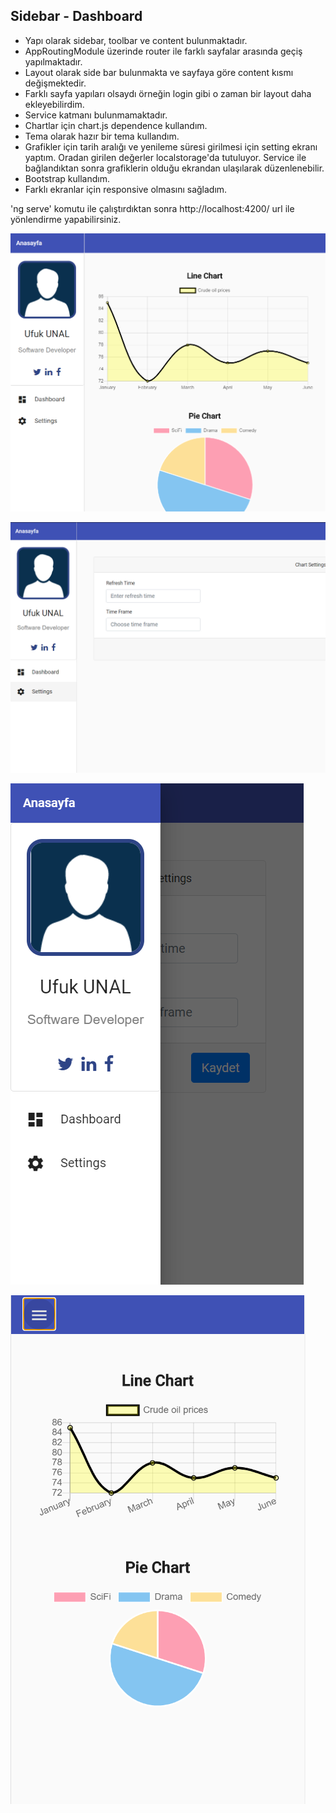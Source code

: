## Sidebar - Dashboard

- Yapı olarak sidebar, toolbar ve content bulunmaktadır.
- AppRoutingModule üzerinde router ile farklı sayfalar arasında geçiş yapılmaktadır.
- Layout olarak side bar bulunmakta ve sayfaya göre content kısmı değişmektedir.
- Farklı sayfa yapıları olsaydı örneğin login gibi o zaman bir layout daha ekleyebilirdim.
- Service katmanı bulunmamaktadır.
- Chartlar için chart.js dependence kullandım.
- Tema olarak hazır bir tema kullandım.
- Grafikler için tarih aralığı ve yenileme süresi girilmesi için setting ekranı yaptım. Oradan girilen 
değerler localstorage'da tutuluyor. Service ile bağlandıktan sonra grafiklerin olduğu ekrandan ulaşılarak düzenlenebilir.
- Bootstrap kullandım.
- Farklı ekranlar için responsive olmasını sağladım.

'ng serve' komutu ile çalıştırdıktan sonra http://localhost:4200/ url ile yönlendirme yapabilirsiniz.

![alt text](https://github.com/ufkunl/sidebar-dashboard/blob/master/Screenshot_13.png?raw=true)


![alt text](https://github.com/ufkunl/sidebar-dashboard/blob/master/Screenshot_14.png?raw=true)


![alt text](https://github.com/ufkunl/sidebar-dashboard/blob/master/Screenshot_15.png?raw=true)


![alt text](https://github.com/ufkunl/sidebar-dashboard/blob/master/Screenshot_16.png?raw=true)

